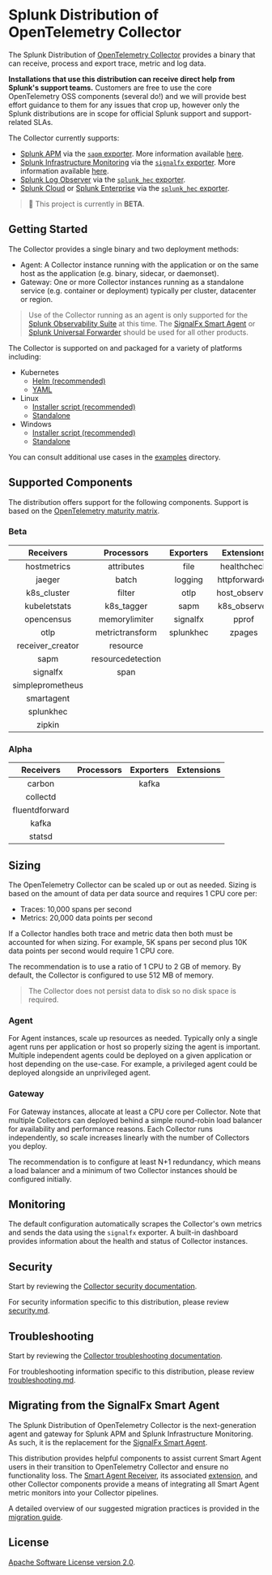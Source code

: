 # Splunk Distribution of OpenTelemetry Collector

The Splunk Distribution of [OpenTelemetry
Collector](https://github.com/open-telemetry/opentelemetry-collector) provides
a binary that can receive, process and export trace, metric and log data.

**Installations that use this distribution can receive direct help from Splunk's support teams.**
Customers are free to use the core OpenTelemetry OSS components (several do!) and we will provide best
effort guidance to them for any issues that crop up, however only the Splunk distributions are in
scope for official Splunk support and support-related SLAs.

The Collector currently supports:

- [Splunk APM](https://www.splunk.com/en_us/software/splunk-apm.html) via the
  [`sapm`
  exporter](https://github.com/open-telemetry/opentelemetry-collector-contrib/tree/master/exporter/sapmexporter).
  More information available
  [here](https://docs.signalfx.com/en/latest/apm/apm-getting-started/apm-opentelemetry-collector.html).
- [Splunk Infrastructure
  Monitoring](https://www.splunk.com/en_us/software/infrastructure-monitoring.html)
  via the [`signalfx`
  exporter](https://github.com/open-telemetry/opentelemetry-collector-contrib/tree/master/exporter/signalfxexporter).
  More information available
  [here](https://docs.signalfx.com/en/latest/otel/imm-otel-collector.html).
- [Splunk Log Observer](https://www.splunk.com/en_us/form/splunk-log-observer.html) via
  the [`splunk_hec`
  exporter](https://github.com/open-telemetry/opentelemetry-collector-contrib/tree/master/exporter/splunkhecexporter).
- [Splunk Cloud](https://www.splunk.com/en_us/software/splunk-cloud.html) or
  [Splunk
  Enterprise](https://www.splunk.com/en_us/software/splunk-enterprise.html) via
  the [`splunk_hec`
  exporter](https://github.com/open-telemetry/opentelemetry-collector-contrib/tree/master/exporter/splunkhecexporter).

> :construction: This project is currently in **BETA**.

## Getting Started

The Collector provides a single binary and two deployment methods:

- Agent: A Collector instance running with the application or on the same host
  as the application (e.g. binary, sidecar, or daemonset).
- Gateway: One or more Collector instances running as a standalone service
  (e.g. container or deployment) typically per cluster, datacenter or region.

> Use of the Collector running as an agent is only supported for the [Splunk
Observability
Suite](https://www.splunk.com/en_us/form/splunk-observability-suite.html) at
this time. The [SignalFx Smart
Agent](https://github.com/signalfx/signalfx-agent) or [Splunk Universal
Forwarder](https://docs.splunk.com/Documentation/Forwarder/8.1.2/Forwarder/Abouttheuniversalforwarder)
should be used for all other products.

The Collector is supported on and packaged for a variety of platforms including:

- Kubernetes
  - [Helm (recommended)](https://github.com/signalfx/splunk-otel-collector-chart)
  - [YAML](https://github.com/open-telemetry/opentelemetry-collector-contrib/blob/master/exporter/sapmexporter/examples/signalfx-k8s.yaml)
- Linux
  - [Installer script (recommended)](./docs/getting-started/linux-installer.md)
  - [Standalone](./docs/getting-started/linux-standalone.md)
- Windows
  - [Installer script (recommended)](./docs/getting-started/windows-installer.md)
  - [Standalone](./docs/getting-started/windows-standalone.md)

You can consult additional use cases in the [examples](./examples) directory.

## Supported Components

The distribution offers support for the following components. Support is based
on the [OpenTelemetry maturity
matrix](https://github.com/open-telemetry/community/blob/47813530864b9fe5a5146f466a58bd2bb94edc72/maturity-matrix.yaml#L57).

### Beta

| Receivers        | Processors        | Exporters | Extensions    |
| :--------------: | :--------:        | :-------: | :--------:    |
| hostmetrics      | attributes        | file      | healthcheck   |
| jaeger           | batch             | logging   | httpforwarder |
| k8s_cluster      | filter            | otlp      | host_observer |
| kubeletstats     | k8s_tagger        | sapm      | k8s_observer  |
| opencensus       | memorylimiter     | signalfx  | pprof         |
| otlp             | metrictransform   | splunkhec | zpages        |
| receiver_creator | resource          |           |               |
| sapm             | resourcedetection |           |               |
| signalfx         | span              |           |               |
| simpleprometheus |                   |           |               |
| smartagent       |                   |           |               |
| splunkhec        |                   |           |               |
| zipkin           |                   |           |               |

### Alpha

| Receivers      | Processors | Exporters | Extensions |
| :-------:      | :--------: | :-------: | :--------: |
| carbon         |            | kafka     |            |
| collectd       |            |           |            |
| fluentdforward |            |           |            |
| kafka          |            |           |            |
| statsd         |            |           |            |

## Sizing

The OpenTelemetry Collector can be scaled up or out as needed. Sizing is based
on the amount of data per data source and requires 1 CPU core per:

- Traces: 10,000 spans per second
- Metrics: 20,000 data points per second

If a Collector handles both trace and metric data then both must be accounted
for when sizing. For example, 5K spans per second plus 10K data points per
second would require 1 CPU core.

The recommendation is to use a ratio of 1 CPU to 2 GB of memory. By default, the
Collector is configured to use 512 MB of memory.

> The Collector does not persist data to disk so no disk space is required.

### Agent

For Agent instances, scale up resources as needed. Typically only a single
agent runs per application or host so properly sizing the agent is important.
Multiple independent agents could be deployed on a given application or host
depending on the use-case. For example, a privileged agent could be deployed
alongside an unprivileged agent.

### Gateway

For Gateway instances, allocate at least a CPU core per Collector. Note that
multiple Collectors can deployed behind a simple round-robin load balancer for
availability and performance reasons. Each Collector runs independently, so
scale increases linearly with the number of Collectors you deploy.

The recommendation is to configure at least N+1 redundancy, which means a load
balancer and a minimum of two Collector instances should be configured
initially.

## Monitoring

The default configuration automatically scrapes the Collector's own metrics and
sends the data using the `signalfx` exporter. A built-in dashboard provides
information about the health and status of Collector instances.

## Security

Start by reviewing the [Collector security
documentation](https://github.com/open-telemetry/opentelemetry-collector/blob/main/docs/security.md).

For security information specific to this distribution, please review
[security.md](docs/security.md).

## Troubleshooting

Start by reviewing the [Collector troubleshooting
documentation](https://github.com/open-telemetry/opentelemetry-collector/blob/master/docs/troubleshooting.md).

For troubleshooting information specific to this distribution, please review
[troubleshooting.md](docs/troubleshooting.md).

## Migrating from the SignalFx Smart Agent

The Splunk Distribution of OpenTelemetry Collector is the next-generation
agent and gateway for Splunk APM and Splunk Infrastructure Monitoring.
As such, it is the replacement for the [SignalFx Smart
Agent](https://github.com/signalfx/signalfx-agent).

This distribution provides helpful components to assist current Smart Agent
users in their transition to OpenTelemetry Collector and ensure no functionality
loss.  The [Smart Agent
Receiver](./internal/receiver/smartagentreceiver/README.md), its associated
[extension](./internal/extension/smartagentextension/README.md), and other
Collector components provide a means of integrating all Smart Agent metric
monitors into your Collector pipelines.

A detailed overview of our suggested migration practices is provided in the
[migration guide](./docs/signalfx-smart-agent-migration.md).

## License

[Apache Software License version 2.0](./LICENSE).
